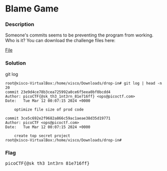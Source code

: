 <h1>Blame Game</h1>
<h3>Description</h3>

<p>Someone's commits seems to be preventing the program from working. Who is it?
You can download the challenge files here:</p>
<a href='https://artifacts.picoctf.net/c_titan/159/challenge.zip'>File</a>
<h3>Solution</h3>
<p>git log</p>

```console
root@xisco-VirtualBox:/home/xisco/Downloads/drop-in# git log | head -n 20
commit 23e9d4ce78b3cea725992a0ce6f5eea0bf0bcdd4
Author: picoCTF{@sk_th3_1nt3rn_81e716ff} <ops@picoctf.com>
Date:   Tue Mar 12 00:07:15 2024 +0000

    optimize file size of prod code

commit 3ce5c692e2f9682a866c59ac1aeae38d35d19771
Author: picoCTF <ops@picoctf.com>
Date:   Tue Mar 12 00:07:15 2024 +0000

    create top secret project
root@xisco-VirtualBox:/home/xisco/Downloads/drop-in# 
```
<h3>Flag</h3>
<pre>picoCTF{@sk_th3_1nt3rn_81e716ff}</pre>
